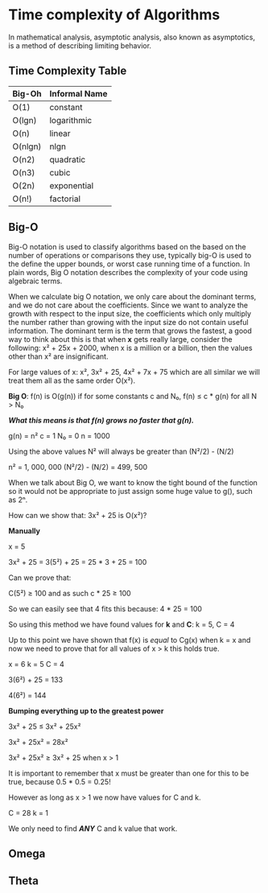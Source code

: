 # Time complexity of Algorithms

In mathematical analysis, asymptotic analysis, also known as asymptotics, is a method of describing limiting behavior.


## Time Complexity Table
| Big-Oh | Informal Name |
|--------|---------------|
| O(1)	| constant |
| O(lgn)	| logarithmic |
| O(n)	| linear |
| O(nlgn) | nlgn |
| O(n2) | quadratic |
| O(n3) | cubic |
| O(2n) | exponential |
| O(n!) | factorial |

## Big-O

Big-O notation is used to classify algorithms based on the based on the number of operations or comparisons they use, typically big-O is used to the define the upper bounds, 
or worst case running time of a function. In plain words, Big O notation describes the complexity of your code using algebraic terms.

When we calculate big O notation, we only care about the dominant terms, and we do not care about the coefficients. Since we want to analyze the growth with respect to the input 
size, the coefficients which only multiply the number rather than growing with the input size do not contain useful information. The dominant term is the term that grows the fastest, a good way to think about this is that when **x** gets really large, consider the following: x² + 25x + 2000, when x is a million or a billion, then the values other than x² are insignificant.

For large values of x: x², 3x² + 25, 4x² + 7x + 75 which are all similar we will treat them all as the same order O(x²).

**Big O**: f(n) is O(g(n)) if for some constants c and N₀, f(n) ≤ c * g(n) for all N > N₀

***What this means is that f(n) grows no faster that g(n).***

g(n) = n²
c = 1
N₀ = 0
n = 1000

Using the above values N² will always be greater than (N²/2) - (N/2)

n² = 1, 000, 000
(N²/2) - (N/2) = 499, 500

When we talk about Big O, we want to know the tight bound of the function so it would not be appropriate to just assign some huge value to g(), such as 2ⁿ.

How can we show that: 3x² + 25 is O(x²)?

**Manually**

x = 5

3x² + 25 = 3(5²) + 25 = 25 * 3 + 25 = 100

Can we prove that: 

C(5²) ≥ 100 and as such c * 25 ≥ 100

So we can easily see that 4 fits this because: 4 * 25 = 100

So using this method we have found values for **k** and **C**: k = 5, C = 4

Up to this point we have shown that f(x) is *equal* to Cg(x) when k = x and now we need to prove that for all values of x > k this holds true.

x = 6
k = 5
C = 4

3(6²) + 25 = 133

4(6²) = 144

**Bumping everything up to the greatest power**

3x² + 25 ≤ 3x² + 25x²

3x² + 25x² = 28x²

3x² + 25x² ≥ 3x² + 25 when x > 1

It is important to remember that x must be greater than one for this to be true, because 0.5 * 0.5 = 0.25!

However as long as x > 1 we now have values for C and k.

C = 28
k = 1

We only need to find ***ANY*** C and k value that work.

## Omega

## Theta
